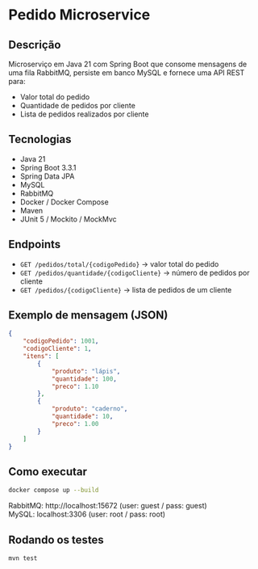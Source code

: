 # Pedido Microservice

## Descrição
Microserviço em Java 21 com Spring Boot que consome mensagens de uma fila RabbitMQ, persiste em banco MySQL e fornece uma API REST para:
- Valor total do pedido
- Quantidade de pedidos por cliente
- Lista de pedidos realizados por cliente

## Tecnologias
- Java 21
- Spring Boot 3.3.1
- Spring Data JPA
- MySQL
- RabbitMQ
- Docker / Docker Compose
- Maven
- JUnit 5 / Mockito / MockMvc

## Endpoints
- `GET /pedidos/total/{codigoPedido}` → valor total do pedido
- `GET /pedidos/quantidade/{codigoCliente}` → número de pedidos por cliente
- `GET /pedidos/{codigoCliente}` → lista de pedidos de um cliente

## Exemplo de mensagem (JSON)
```json
{
    "codigoPedido": 1001,
    "codigoCliente": 1,
    "itens": [
        {
            "produto": "lápis",
            "quantidade": 100,
            "preco": 1.10
        },
        {
            "produto": "caderno",
            "quantidade": 10,
            "preco": 1.00
        }
    ]
}
```

## Como executar
```bash
docker compose up --build
```
RabbitMQ: http://localhost:15672 (user: guest / pass: guest)  
MySQL: localhost:3306 (user: root / pass: root)

## Rodando os testes
```bash
mvn test
```
